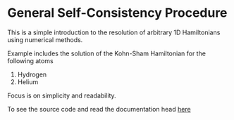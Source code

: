 General Self-Consistency Procedure
====================================

This is a simple introduction to the resolution 
of arbitrary 1D Hamiltonians using numerical methods.

Example includes the solution of the Kohn-Sham
Hamiltonian for the following atoms

1. Hydrogen
2. Helium

Focus is on simplicity and readability.

To see the source code and read the documentation head [here](gscf.md)
